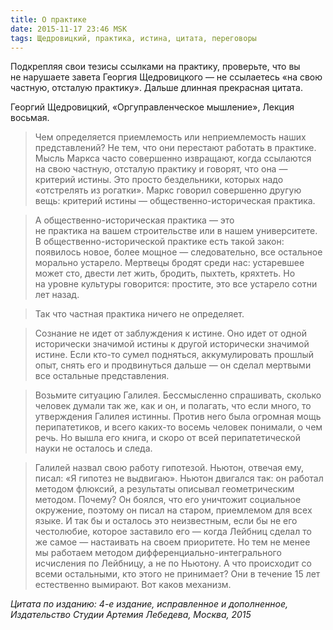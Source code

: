 ```yaml
---
title: О практике
date: 2015-11-17 23:46 MSK
tags: Щедровицкий, практика, истина, цитата, переговоры
---
```


Подкрепляя свои тезисы ссылками на практику, проверьте, что вы не нарушаете завета Георгия Щедровицкого&nbsp;— не ссылаетесь «на свою частную, отсталую практику». Дальше длинная прекрасная цитата.

Георгий Щедровицкий, «Оргуправленческое мышление», Лекция восьмая.

>Чем определяется приемлемость или неприемлемость наших представлений? Не тем, что они перестают работать в практике. Мысль Маркса часто совершенно извращают, когда ссылаются на свою частную, отсталую практику и говорят, что она&nbsp;— критерий истины. Это просто бездельники, которых надо «отстрелять из рогатки». Маркс говорил совершенно другую вещь: критерий истины&nbsp;— общественно-историческая практика.

>А общественно-историческая практика&nbsp;— это не практика на вашем строительстве или в нашем университете. В общественно-исторической практике есть такой закон: появилось новое, более мощное — следовательно, все остальное морально устарело. Мертвецы бродят среди нас: устаревшее может сто, двести лет жить, бродить, пыхтеть, кряхтеть. Но на уровне культуры говорится: простите, это все устарело сотни лет назад.

>Так что частная практика ничего не определяет.

>Сознание не идет от заблуждения к истине. Оно идет от одной исторически значимой истины к другой исторически значимой истине. Если кто-то сумел подняться, аккумулировать прошлый опыт, снять его и продвинуться дальше&nbsp;— он сделал мертвыми все остальные представления.

>Возьмите ситуацию Галилея. Бессмысленно спрашивать, сколько человек думали так же, как и он, и полагать, что если много, то утверждения Галилея истинны. Против него была огромная мощь перипатетиков, и всего каких-то восемь человек понимали, о чем речь. Но вышла его книга, и скоро от всей перипатетической науки не осталось и следа.

>Галилей назвал свою работу гипотезой. Ньютон, отвечая ему, писал: «Я гипотез не выдвигаю». Ньютон двигался так: он работал методом флюксий, а результаты описывал гео­метрическим методом. Почему? Он боялся, что его уничтожит социальное окружение, поэтому он писал на старом, приемлемом для всех языке. И так бы и осталось это неизвестным, если бы не его честолюбие, которое заставило его&nbsp;— когда Лейбниц сделал то же самое&nbsp;— настаивать на своем приоритете. Но тем не менее мы работаем методом дифференциально-интегрального исчисления по Лейбницу, а не по Ньютону. А что происходит со всеми остальными, кто этого не принимает? Они в течение 15 лет естественно вымирают. Вот каков механизм.

*Цитата по изданию: 4-е издание, исправленное и дополненное, Издательство Студии Артемия Лебедева, Москва, 2015*

